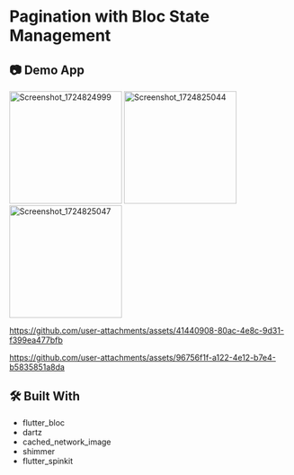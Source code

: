 # Pagination with Bloc State Management

## :camera: Demo App
<img src="https://github.com/user-attachments/assets/77bacff3-9ba3-4c02-a031-7226d41ce5dc" alt="Screenshot_1724824999" width="200">
<img src="https://github.com/user-attachments/assets/9a952f14-becb-4a78-80db-7bcbe87aed86" alt="Screenshot_1724825044" width="200">
<img src="https://github.com/user-attachments/assets/a2cf7979-dbd1-430f-b8b7-940b218410fa" alt="Screenshot_1724825047" width="200">

https://github.com/user-attachments/assets/41440908-80ac-4e8c-9d31-f399ea477bfb

https://github.com/user-attachments/assets/96756f1f-a122-4e12-b7e4-b5835851a8da

## :hammer_and_wrench: Built With
- flutter_bloc
- dartz
- cached_network_image
- shimmer
- flutter_spinkit
